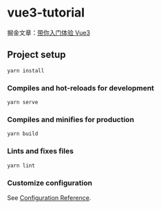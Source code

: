 # vue3-tutorial

掘金文章：[带你入门体验 Vue3](https://juejin.cn/post/6937664813321420808/)

## Project setup

```
yarn install
```

### Compiles and hot-reloads for development

```
yarn serve
```

### Compiles and minifies for production

```
yarn build
```

### Lints and fixes files

```
yarn lint
```

### Customize configuration

See [Configuration Reference](https://cli.vuejs.org/config/).
